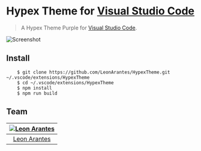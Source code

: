 # Hypex Theme for [Visual Studio Code](http://code.visualstudio.com)

> A Hypex Theme Purple for [Visual Studio Code](http://code.visualstudio.com).

![Screenshot](https://ik.imagekit.io/LeonArantes/previewTheme_JlYLTGjEj.png)

## Install

```
    $ git clone https://github.com/LeonArantes/HypexTheme.git ~/.vscode/extensions/HypexTheme
    $ cd ~/.vscode/extensions/HypexTheme
    $ npm install
    $ npm run build
```

## Team

[![Leon Arantes](https://avatars0.githubusercontent.com/u/64018468?s=260&u=c240add591c811cf47b11087584224d0f840c56d&v=4)](https://github.com/LeonArantes) |
:---: |
[Leon Arantes](https://github.com/LeonArantes) |


